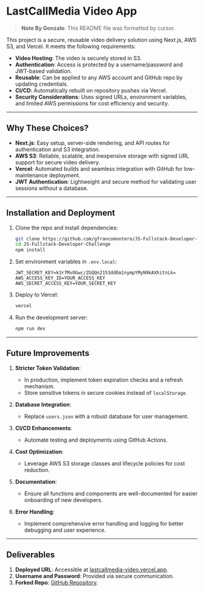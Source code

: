 # LastCallMedia Video App

> **Note By Gonzalo**: This README file was formatted by cursor.

This project is a secure, reusable video delivery solution using Next.js, AWS S3, and Vercel. It meets the following requirements:

- **Video Hosting**: The video is securely stored in S3.
- **Authentication**: Access is protected by a username/password and JWT-based validation.
- **Reusable**: Can be applied to any AWS account and GitHub repo by updating credentials.
- **CI/CD**: Automatically rebuilt on repository pushes via Vercel.
- **Security Considerations**: Uses signed URLs, environment variables, and limited AWS permissions for cost efficiency and security.

---

## Why These Choices?

- **Next.js**: Easy setup, server-side rendering, and API routes for authentication and S3 integration.
- **AWS S3**: Reliable, scalable, and inexpensive storage with signed URL support for secure video delivery.
- **Vercel**: Automated builds and seamless integration with GitHub for low-maintenance deployment.
- **JWT Authentication**: Lightweight and secure method for validating user sessions without a database.

---

## Installation and Deployment

1. Clone the repo and install dependencies:

   ```bash
   git clone https://github.com/gfrancomontero/JS-Fullstack-Developer-Challenge.git
   cd JS-Fullstack-Developer-Challenge
   npm install
   ```

2. Set environment variables in `.env.local`:

   ```plaintext
   JWT_SECRET_KEY=k3rfMvOGwc/ZGQQn2153ddEm1nympYMyN9kAXhitnLk=
   AWS_ACCESS_KEY_ID=YOUR_ACCESS_KEY
   AWS_SECRET_ACCESS_KEY=YOUR_SECRET_KEY
   ```

3. Deploy to Vercel:

   ```bash
   vercel
   ```

4. Run the development server:
   ```bash
   npm run dev
   ```

---

## Future Improvements

1. **Stricter Token Validation**:

   - In production, implement token expiration checks and a refresh mechanism.
   - Store sensitive tokens in secure cookies instead of `localStorage`.

2. **Database Integration**:

   - Replace `users.json` with a robust database for user management.

3. **CI/CD Enhancements**:

   - Automate testing and deployments using GitHub Actions.

4. **Cost Optimization**:

   - Leverage AWS S3 storage classes and lifecycle policies for cost reduction.

5. **Documentation**:

   - Ensure all functions and components are well-documented for easier onboarding of new developers.

6. **Error Handling**:
   - Implement comprehensive error handling and logging for better debugging and user experience.

---

## Deliverables

1. **Deployed URL**: Accessible at [lastcallmedia-video.vercel.app](https://lastcallmedia-video.vercel.app).
2. **Username and Password**: Provided via secure communication.
3. **Forked Repo**: [GitHub Repository](https://github.com/gfrancomontero/JS-Fullstack-Developer-Challenge).
